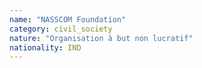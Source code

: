 ```yaml
---
name: "NASSCOM Foundation"
category: civil_society
nature: "Organisation à but non lucratif"
nationality: IND
---
```

    